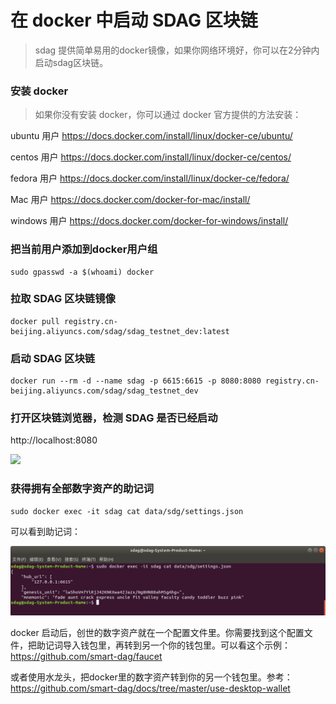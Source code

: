 # 在 docker 中启动 SDAG 区块链

> sdag 提供简单易用的docker镜像，如果你网络环境好，你可以在2分钟内启动sdag区块链。

### 安装 docker

> 如果你没有安装 docker，你可以通过 docker 官方提供的方法安装：

ubuntu 用户 https://docs.docker.com/install/linux/docker-ce/ubuntu/

centos 用户 https://docs.docker.com/install/linux/docker-ce/centos/

fedora 用户 https://docs.docker.com/install/linux/docker-ce/fedora/

Mac 用户 https://docs.docker.com/docker-for-mac/install/

windows 用户 https://docs.docker.com/docker-for-windows/install/

### 把当前用户添加到docker用户组

```
sudo gpasswd -a $(whoami) docker
```

### 拉取 SDAG 区块链镜像

```
docker pull registry.cn-beijing.aliyuncs.com/sdag/sdag_testnet_dev:latest
```

### 启动 SDAG 区块链

```
docker run --rm -d --name sdag -p 6615:6615 -p 8080:8080 registry.cn-beijing.aliyuncs.com/sdag/sdag_testnet_dev
```

### 打开区块链浏览器，检测 SDAG 是否已经启动

http://localhost:8080

![](https://github.com/smart-dag/docs/raw/master/GettingStarted/explorer.png)

### 获得拥有全部数字资产的助记词

```
sudo docker exec -it sdag cat data/sdg/settings.json
```

可以看到助记词：

![](settings.png)


docker 启动后，创世的数字资产就在一个配置文件里。你需要找到这个配置文件，把助记词导入钱包里，再转到另一个你的钱包里。可以看这个示例：https://github.com/smart-dag/faucet

或者使用水龙头，把docker里的数字资产转到你的另一个钱包里。参考：https://github.com/smart-dag/docs/tree/master/use-desktop-wallet



